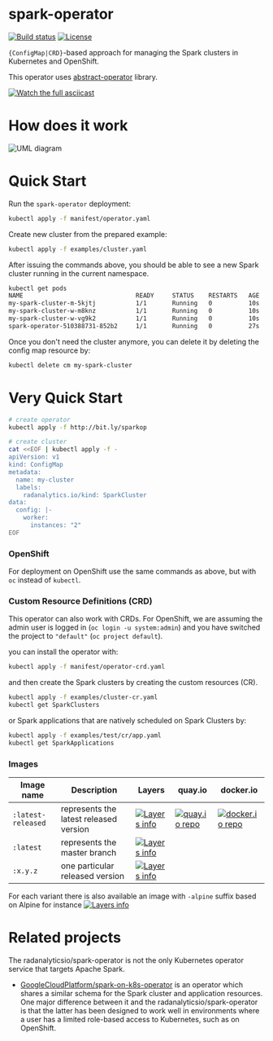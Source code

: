 # spark-operator

[![Build status](https://travis-ci.org/radanalyticsio/spark-operator.svg?branch=master)](https://travis-ci.org/radanalyticsio/spark-operator)
[![License](https://img.shields.io/badge/license-Apache--2.0-blue.svg)](http://www.apache.org/licenses/LICENSE-2.0)

`{ConfigMap|CRD}`-based approach for managing the Spark clusters in Kubernetes and OpenShift.

This operator uses [abstract-operator](https://github.com/jvm-operators/abstract-operator) library.

<!--
asciinema rec -i 3
docker run -\-rm -v $PWD:/data asciinema/asciicast2gif -s 1.18 -w 104 -h 27 -t monokai 189204.cast demo.gif
-->
[![Watch the full asciicast](https://github.com/radanalyticsio/spark-operator/raw/master/ascii.gif)](https://asciinema.org/a/189204?&cols=104&rows=27&theme=monokai)

# How does it work
![UML diagram](https://github.com/radanalyticsio/spark-operator/raw/master/standardized-UML-diagram.png "UML Diagram")

# Quick Start

Run the `spark-operator` deployment:
```bash
kubectl apply -f manifest/operator.yaml
```

Create new cluster from the prepared example:

```bash
kubectl apply -f examples/cluster.yaml
```

After issuing the commands above, you should be able to see a new Spark cluster running in the current namespace.

```bash
kubectl get pods
NAME                               READY     STATUS    RESTARTS   AGE
my-spark-cluster-m-5kjtj           1/1       Running   0          10s
my-spark-cluster-w-m8knz           1/1       Running   0          10s
my-spark-cluster-w-vg9k2           1/1       Running   0          10s
spark-operator-510388731-852b2     1/1       Running   0          27s
```

Once you don't need the cluster anymore, you can delete it by deleting the config map resource by:
```bash
kubectl delete cm my-spark-cluster
```

# Very Quick Start

```bash
# create operator
kubectl apply -f http://bit.ly/sparkop

# create cluster
cat <<EOF | kubectl apply -f -
apiVersion: v1
kind: ConfigMap
metadata:
  name: my-cluster
  labels:
    radanalytics.io/kind: SparkCluster
data:
  config: |-
    worker:
      instances: "2"
EOF
```

### OpenShift

For deployment on OpenShift use the same commands as above, but with `oc` instead of `kubectl`.

### Custom Resource Definitions (CRD)

This operator can also work with CRDs. For OpenShift, we are assuming the admin user is logged in (`oc login -u system:admin`)
 and you have switched the project to `"default"` (`oc project default`).

you can install the operator with:

```bash
kubectl apply -f manifest/operator-crd.yaml
```

and then create the Spark clusters by creating the custom resources (CR).

```bash
kubectl apply -f examples/cluster-cr.yaml
kubectl get SparkClusters
```

or Spark applications that are natively scheduled on Spark Clusters by:

```bash
kubectl apply -f examples/test/cr/app.yaml
kubectl get SparkApplications
```

### Images

Image name         | Description | Layers | quay.io | docker.io
------------------ | ----------- | ------ | ------- | ----------
`:latest-released` | represents the latest released version | [![Layers info](https://images.microbadger.com/badges/image/radanalyticsio/spark-operator:latest-released.svg)](https://microbadger.com/images/radanalyticsio/spark-operator:latest-released) | [![quay.io repo](https://quay.io/repository/radanalyticsio/spark-operator/status "quay.io repo")](https://quay.io/repository/radanalyticsio/spark-operator?tab=tags) | [![docker.io repo](https://img.shields.io/docker/pulls/radanalyticsio/spark-operator.svg "docker.io repo")](https://hub.docker.com/r/radanalyticsio/spark-operator/tags/)
`:latest`          | represents the master branch | [![Layers info](https://images.microbadger.com/badges/image/radanalyticsio/spark-operator:latest.svg)](https://microbadger.com/images/radanalyticsio/spark-operator:latest) |  | 
`:x.y.z`           | one particular released version | [![Layers info](https://images.microbadger.com/badges/image/radanalyticsio/spark-operator:0.1.5.svg)](https://microbadger.com/images/radanalyticsio/spark-operator:0.1.5) |  | 

For each variant there is also available an image with `-alpine` suffix based on Alpine for instance [![Layers info](https://images.microbadger.com/badges/image/radanalyticsio/spark-operator:latest-released-alpine.svg)](https://microbadger.com/images/radanalyticsio/spark-operator:latest-released-alpine)

# Related projects

The radanalyticsio/spark-operator is not the only Kubernetes operator service
that targets Apache Spark.

* [GoogleCloudPlatform/spark-on-k8s-operator](https://github.com/GoogleCloudPlatform/spark-on-k8s-operator)
  is an operator which shares a similar schema for the Spark cluster and application
  resources. One major difference between it and the radanalyticsio/spark-operator
  is that the latter has been designed to work well in environments where a
  user has a limited role-based access to Kubernetes, such as on OpenShift.
